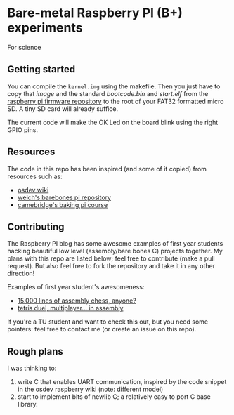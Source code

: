 # Bare-metal Raspberry PI (B+) experiments

For science

## Getting started

You can compile the `kernel.img` using the makefile.
Then you just have to copy that *image* and the standard *bootcode.bin* and *start.elf* from the 
[raspberry pi firmware repository](https://github.com/raspberrypi/firmware/tree/master/boot)
to the root of your FAT32 formatted micro SD.
A tiny SD card will already suffice.

The current code will make the OK Led on the board blink using the right GPIO pins.

## Resources

The code in this repo has been inspired (and some of it copied) from resources such as:

- [osdev wiki](http://wiki.osdev.org/Raspberry_Pi_Bare_Bones)
- [welch's barebones pi repository](https://github.com/dwelch67/raspberrypi)
- [camebridge's baking pi course](http://www.cl.cam.ac.uk/projects/raspberrypi/tutorials/os/)

## Contributing

The Raspberry PI blog has some awesome examples of first year students hacking beautiful low level
(assembly/bare bones C) projects together.
My plans with this repo are listed below; feel free to contribute (make a pull request).
But also feel free to fork the repository and take it in any other direction!

Examples of first year student's awesomeness:

- [15.000 lines of assembly chess, anyone?](http://www.raspberrypi.org/chess-bare-metal-assembly-chess/)
- [tetris duel, multiplayer... in assembly](http://hackaday.com/2014/06/29/tetris-duel-with-the-raspberry-pi/)

If you're a TU student and want to check this out, but you need some pointers: feel free to contact me
(or create an issue on this repo).

## Rough plans

I was thinking to:

1) write C that enables UART communication, inspired by the code snippet in the osdev raspberry wiki (note: different model)
2) start to implement bits of newlib C; a relatively easy to port C base library.
